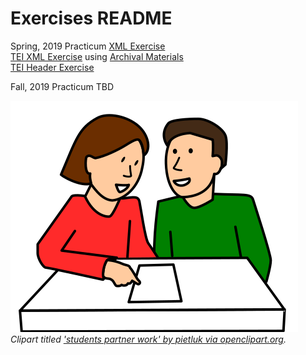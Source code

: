 # Exercises README
  
Spring, 2019 Practicum 
[XML Exercise](https://github.com/RJP43/LiliElbe_EngagedLearners/blob/master/Exercises/XML_exercise.md)    
[TEI XML Exercise](https://github.com/RJP43/LiliElbe_EngagedLearners/blob/master/Exercises/TEIxml_exercise.md) using [Archival Materials](https://github.com/RJP43/LiliElbe_EngagedLearners/tree/master/ProjectDocs/archivalMaterials)    
[TEI Header Exercise](https://github.com/RJP43/LiliElbe_EngagedLearners/blob/master/Exercises/TEIheader_exercise.md)

Fall, 2019 Practicum
TBD
  
![clipart showing 2 collaborating students](https://github.com/RJP43/LiliElbe_EngagedLearners/blob/master/WIKIandREADMEmaterials/students_partner_work.svg "clipart titled 'students partner work' by pietluk via openclipart.org")  
_Clipart titled ['students partner work' by pietluk via openclipart.org](https://openclipart.org/detail/227549/students-partner-work)._  
 
